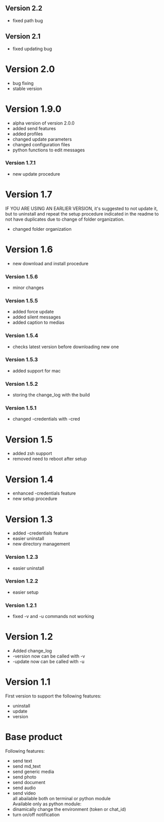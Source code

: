 ## Version 2.2
- fixed path bug

## Version 2.1
- fixed updating bug

# Version 2.0
- bug fixing
- stable version

# Version 1.9.0
- alpha version of version 2.0.0
- added send features
- added profiles
- changed update parameters
- changed configuration files
- python functions to edit messages

### Version 1.7.1
- new update procedure

# Version 1.7
IF YOU ARE USING AN EARLIER VERSION, it's suggested to not update it, but to uninstall and repeat the setup procedure indicated in the readme to not have duplicates due to change of folder organization.  
- changed folder organization

# Version 1.6
- new download and install procedure

### Version 1.5.6
- minor changes

### Version 1.5.5
- added force update
- added silent messages
- added caption to medias

### Version 1.5.4
- checks latest version before downloading new one

### Version 1.5.3
- added support for mac

### Version 1.5.2
- storing the change_log with the build

### Version 1.5.1
- changed -credentials with -cred

# Version 1.5
- added zsh support
- removed need to reboot after setup

# Version 1.4
- enhanced -credentials feature
- new setup procedure

# Version 1.3
- added -credentials feature
- easier uninstall
- new directory management

### Version 1.2.3
- easier uninstall

### Version 1.2.2
- easier setup

### Version 1.2.1
- fixed -v and -u commands not working

# Version 1.2
- Added change_log  
- -version now can be called with -v  
- -update now can be called with -u  

# Version 1.1
First version to support the following features:  
- uninstall  
- update  
- version  

# Base product
Following features:  
- send text  
- send md_text  
- send generic media  
- send photo  
- send document  
- send audio  
- send video  
all abailable both on terminal or python module  
Available only as python module:
- dinamically change the environment (token or chat_id)
- turn on/off notification